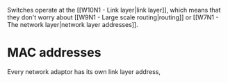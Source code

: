 Switches operate at the [[W10N1 - Link layer|link layer]], which means that they don't worry about [[W9N1 - Large scale routing|routing]] or [[W7N1 - The network layer|network layer addresses]].
# MAC addresses
Every network adaptor has its own link layer address,